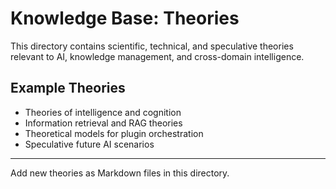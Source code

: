 # Knowledge Base: Theories

This directory contains scientific, technical, and speculative theories relevant to AI, knowledge management, and cross-domain intelligence.

## Example Theories
- Theories of intelligence and cognition
- Information retrieval and RAG theories
- Theoretical models for plugin orchestration
- Speculative future AI scenarios

---
Add new theories as Markdown files in this directory.
